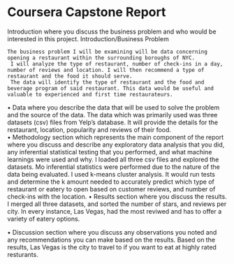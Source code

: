 # Coursera Capstone Report

Introduction where you discuss the business problem and who would be interested in this project.
Introduction/Business Problem 
	 
	The business problem I will be examining will be data concerning opening a restaurant within the surrounding boroughs of NYC.
	 I will analyze the type of restaurant, number of check-ins in a day, number of reviews and location. I will then recommend a type of restaurant and the food it should serve. 
	 The data will identify the type of restaurant and the food and beverage program of said restaurant. This data would be useful and valuable to experienced and first time restaurateurs. 

•	Data where you describe the data that will be used to solve the problem and the source of the data.
The data which was primarily used was three datasets (csv) files from Yelp’s database. It will provide the details for the restaurant, location, popularity and reviews of their food.  
•	Methodology section which represents the main component of the report where you discuss and describe any exploratory data analysis that you did, any inferential statistical testing that you performed, and what machine learnings were used and why.
I loaded all three csv files and explored the datasets. Mo inferential statistics were performed due to the nature of the data being evaluated. I used k-means cluster analysis. It would run tests and determine the k amount needed to accurately predict which type of restaurant or eatery to open based on customer reviews, and number of check-ins with the location. 
•	Results section where you discuss the results.
  I merged all three datasets, and sorted the number of stars, and reviews per city. In every instance, Las Vegas, had the most reviwed and has to offer a variety of eatery options. 

•	Discussion section where you discuss any observations you noted and any recommendations you can make based on the results. 
Based on the results, Las Vegas is the city to travel to if you want to eat at highly rated resturants. 




